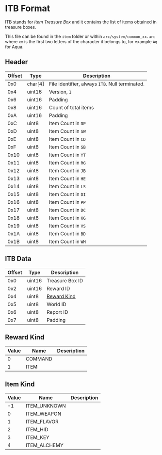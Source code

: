 # ITB Format

ITB stands for *Item Treasure Box* and it contains the list of items obtained in treasure boxes.

This file can be found in the `item` folder or within `arc/system/common_xx.arc` where `xx` is the first two letters of the character it belongs to, for example `Aq` for Aqua.

## Header

| Offset | Type  | Description
|--------|-------|------------
| 0x0     | char[4]   | File identifier, always `ITB`. Null terminated.
| 0x4     | uint16   | Version, `1`
| 0x6     | uint16   | Padding
| 0x8     | uint16   | Count of total items
| 0xA     | uint16   | Padding
| 0xC     | uint8   | Item Count in `DP`
| 0xD     | uint8   | Item Count in `SW`
| 0xE     | uint8   | Item Count in `CD`
| 0xF     | uint8   | Item Count in `SB`
| 0x10    | uint8   | Item Count in `YT`
| 0x11    | uint8   | Item Count in `RG`
| 0x12    | uint8   | Item Count in `JB`
| 0x13    | uint8   | Item Count in `HE`
| 0x14    | uint8   | Item Count in `LS`
| 0x15    | uint8   | Item Count in `DI`
| 0x16    | uint8   | Item Count in `PP`
| 0x17    | uint8   | Item Count in `DC`
| 0x18    | uint8   | Item Count in `KG`
| 0x19    | uint8   | Item Count in `VS`
| 0x1A    | uint8   | Item Count in `BD`
| 0x1B    | uint8   | Item Count in `WM`

## ITB Data

| Offset | Type  | Description
|--------|-------|------------
| 0x0     | uint16   | Treasure Box ID
| 0x2     | uint16   | Reward ID
| 0x4     | uint8   | [Reward Kind](#Reward-Kind)
| 0x5     | uint8   | World ID
| 0x6     | uint8   | Report ID
| 0x7     | uint8   | Padding

## Reward Kind
| Value | Name  | Description
|--------|-------|------------
| 0     | COMMAND   | 
| 1     | ITEM   | 

## Item Kind

| Value | Name  | Description
|--------|-------|------------
| -1     | ITEM_UNKNOWN   | 
| 0     | ITEM_WEAPON   | 
| 1     | ITEM_FLAVOR   | 
| 2     | ITEM_HID   | 
| 3     | ITEM_KEY   | 
| 4     | ITEM_ALCHEMY   | 